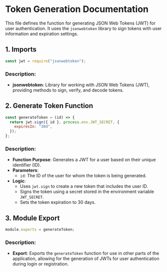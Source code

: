 
# Token Generation Documentation

This file defines the function for generating JSON Web Tokens (JWT) for user authentication. It uses the `jsonwebtoken` library to sign tokens with user information and expiration settings.

## 1. Imports

```javascript
const jwt = require("jsonwebtoken");
```

### Description:
- **jsonwebtoken**: Library for working with JSON Web Tokens (JWT), providing methods to sign, verify, and decode tokens.

## 2. Generate Token Function

```javascript
const generateToken = (id) => {
  return jwt.sign({ id }, process.env.JWT_SECRET, {
    expiresIn: "30d",
  });
};
```

### Description:
- **Function Purpose**: Generates a JWT for a user based on their unique identifier (ID).
- **Parameters**:
  - `id`: The ID of the user for whom the token is being generated.
- **Logic**:
  - Uses `jwt.sign` to create a new token that includes the user ID.
  - Signs the token using a secret stored in the environment variable `JWT_SECRET`.
  - Sets the token expiration to 30 days.

## 3. Module Export

```javascript
module.exports = generateToken;
```

### Description:
- **Export**: Exports the `generateToken` function for use in other parts of the application, allowing for the generation of JWTs for user authentication during login or registration.
